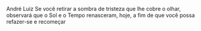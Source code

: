André Luiz
Se você retirar a sombra de tristeza que lhe cobre o olhar, observará que o Sol e o Tempo renasceram, hoje, a fim de que você possa refazer-se e recomeçar
